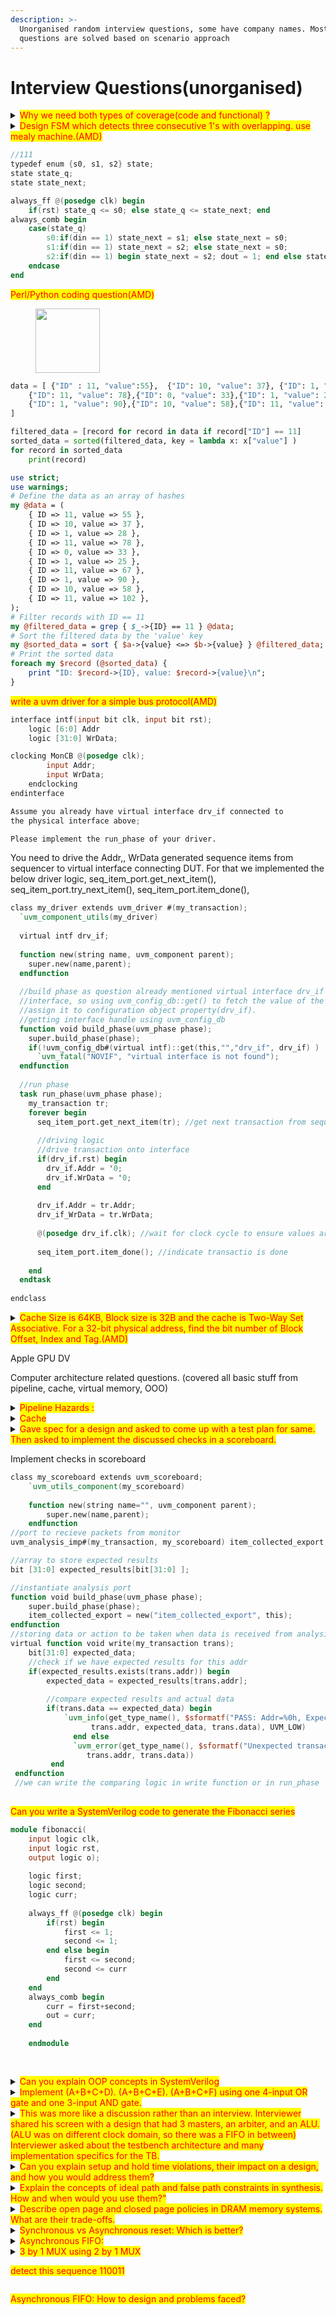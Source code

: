 ```yaml
---
description: >-
  Unorganised random interview questions, some have company names. Most of the
  questions are solved based on scenario approach
---
```


# Interview Questions(unorganised)



<details>

<summary><mark style="color:red;">Why we need both types of coverage(code and functional) ?</mark></summary>

Getting to 100% code coverage, doesnt necessarily tell the complete story. Example, imagine a simple AND gate, to get to 100% code coverage, we only need two different types of input combinations - 00 and 11, these two will produce all the output combinations. Then the coverage tells all the code was exercised but we dont know whether our design works or not. all we know is input and outputs of our design are able to take on both logic 0 and logic 1. We couldn't certainly tell our design is an AND gate, it could also be an OR gate.  And this is where functional coverage comes in, So the first thing funtional coverage tells is have observed all the possible values on input. and checking the input and its output tells us which gate we are looking at.&#x20;



Also getting 100% functional coverage is not enough either, Imaginer we have two AND gates whos outputs are given to OR gate and output is taken there. Now we might simply attain 100% functional coverage by defining coverpoints for one AND gate and final output but not exercising the other AND gate.This is called coverage hole and This is where Code coverage becomes crucial, Cause it shows there is a part of code which is not exercised at all.&#x20;



And getting 100% on both code and functional coverage doesn't mean our design is bug free. But it gives confidence, that our design in thoroughlt exercised based on the specifications provided.&#x20;

</details>

<details>

<summary><mark style="color:red;">Design FSM which detects three consecutive 1's with overlapping. use mealy machine.(AMD)</mark></summary>

For combinational circuits, output value completely depends on input values, In sequential circuits output value depends on present input and also previously stored value. Sequentail circuits are FSM. There are two types Mealy and Moore.&#x20;

Mealy : Output depends on present state and current input. Requires Fewer states. Bit harder

Moore : Output depends on current state only independent of current input. Need more state. Easier

There are again two conditions overlapping and non overlapping.

Overlapping : Final bits of sequence can be start of another sequence.&#x20;

Non overlapping : Once sequence detection is completed, next sequence can be started without any overlap.&#x20;

Refer this for detail with diagrams: [https://yue-guo.com/2018/11/18/sequence-detector-1001-moore-machine-mealy-machine-overlapping-non-overlapping/](https://yue-guo.com/2018/11/18/sequence-detector-1001-moore-machine-mealy-machine-overlapping-non-overlapping/)

below is code block

</details>

```verilog
//111
typedef enum {s0, s1, s2} state;
state state_q;
state state_next;

always_ff @(posedge clk) begin
    if(rst) state_q <= s0; else state_q <= state_next; end
always_comb begin
    case(state_q)
        s0:if(din == 1) state_next = s1; else state_next = s0;
        s1:if(din == 1) state_next = s2; else state_next = s0;
        s2:if(din == 1) begin state_next = s2; dout = 1; end else state_next = s0;
    endcase
end


```

<mark style="color:red;">Perl/Python coding question(AMD)</mark>

<figure><img src="../.gitbook/assets/Screenshot 2024-07-10 at 7.33.44 PM.png" alt="" width="103"><figcaption></figcaption></figure>

```python
data = [ {"ID" : 11, "value":55},  {"ID": 10, "value": 37}, {"ID": 1, "value": 28},
    {"ID": 11, "value": 78},{"ID": 0, "value": 33},{"ID": 1, "value": 25},{"ID": 11, "value": 67},
    {"ID": 1, "value": 90},{"ID": 10, "value": 58},{"ID": 11, "value": 102},
]

filtered_data = [record for record in data if record["ID"] == 11]
sorted_data = sorted(filtered_data, key = lambda x: x["value"] )
for record in sorted_data
    print(record)
```

```perl
use strict;
use warnings;
# Define the data as an array of hashes
my @data = (
    { ID => 11, value => 55 },
    { ID => 10, value => 37 },
    { ID => 1, value => 28 },
    { ID => 11, value => 78 },
    { ID => 0, value => 33 },
    { ID => 1, value => 25 },
    { ID => 11, value => 67 },
    { ID => 1, value => 90 },
    { ID => 10, value => 58 },
    { ID => 11, value => 102 },
);
# Filter records with ID == 11
my @filtered_data = grep { $_->{ID} == 11 } @data;
# Sort the filtered data by the 'value' key
my @sorted_data = sort { $a->{value} <=> $b->{value} } @filtered_data;
# Print the sorted data
foreach my $record (@sorted_data) {
    print "ID: $record->{ID}, value: $record->{value}\n";
}
```



<mark style="color:red;">write a uvm driver for a simple bus protocol(AMD)</mark>

```verilog
interface intf(input bit clk, input bit rst);
    logic [6:0] Addr
    logic [31:0] WrData;

clocking MonCB @(posedge clk);
        input Addr;
        input WrData;
    endclocking
endinterface

Assume you already have virtual interface drv_if connected to 
the physical interface above;                                     

Please implement the run_phase of your driver. 


```



You need to drive the Addr,, WrData generated sequence items from sequencer to virtual interface connecting DUT. For that we implemented the below driver logic, seq\_item\_port.get\_next\_item(), seq\_item\_port.try\_next\_item(), seq\_item\_port.item\_done(),&#x20;

```verilog
class my_driver extends uvm_driver #(my_transaction);
  `uvm_component_utils(my_driver)
  
  virtual intf drv_if;
  
  function new(string name, uvm_component parent);
    super.new(name,parent);
  endfunction
  
  //build phase as question already mentioned virtual interface drv_if connected to physical 
  //interface, so using uvm_config_db::get() to fetch the value of the virtual interface and 
  //assign it to configuration object property(drv_if).
  //getting interface handle using uvm_config_db
  function void build_phase(uvm_phase phase);
    super.build_phase(phase);
    if(!uvm_config_db#(virtual intf)::get(this,"","drv_if", drv_if) )
      `uvm_fatal("NOVIF", "virtual interface is not found");
  endfunction
  
  //run phase
  task run_phase(uvm_phase phase);
    my_transaction tr;
    forever begin
      seq_item_port.get_next_item(tr); //get next transaction from sequencer
      
      //driving logic
      //drive transaction onto interface
      if(drv_if.rst) begin
        drv_if.Addr = '0;
        drv_if.WrData = '0;
      end
      
      drv_if.Addr = tr.Addr;
      drv_if_WrData = tr.WrData;
      
      @(posedge drv_if.clk); //wait for clock cycle to ensure values are driven
      
      seq_item_port.item_done(); //indicate transactio is done
      
    end
  endtask
  
endclass
```



<details>

<summary><mark style="color:red;">Cache Size is 64KB, Block size is 32B and the cache is Two-Way Set Associative. For a 32-bit physical address, find the bit number of Block Offset, Index and Tag.(AMD)</mark></summary>

calculation of tag bits = L - Set index - Block offset

l is lenght of address which is given in question 32 bits.&#x20;

Block offset is calculated with block size which is 2^5, 5 bits

set index is calculated with no of set in total cache, for that cache blocks should be known, which is cache size/block size = 2^11, we have 2 way set associative so, 2^11 / 2, which is 2^10, 10 bits

tag = 32 - 10 - 5 = 17 bits

</details>



Apple GPU DV

Computer architecture related questions. (covered all basic stuff from pipeline, cache, virtual memory, OOO)

<details>

<summary><mark style="color:red;">Pipeline Hazards :</mark> </summary>

Imagine you're designing a 5-stage pipeline for a RISC processor. You notice that for certain instruction sequences, the pipeline stalls frequently. Can you explain what might be causing this, and propose a solution?

Frequent stalls in certain instruction sequences might be because of data dependencies between instructions.&#x20;

Consider this sequence:

ADD R1, R2, R3 #R1 = R2+R3

SUB R4, R1, R5 #R4 = R1 -R5

SUB instruction needs R1 value, but in 5 stage pipeline, result is not available in time.

this is a RAW hazard, pipeline needs to stall because second instruction can't proceed until first instruction is done. we can solve this by following methods, <mark style="color:green;">Forwarding</mark> - implementing the forwarding path that can route the ADD result directly to the SUB instruction without waiting for the writeback stage.&#x20;

<mark style="color:green;">Instruction reordering:</mark>&#x20;

possible rearrange instructions, to introduce independent instruction between dependent ones, allowing pipeling to continue without stalls.

<mark style="color:green;">Pipeline interlocking</mark> detect hazads in decode stage and introduce NOPs or stall pipeline when needed.

</details>

<details>

<summary><mark style="color:red;">Cache</mark></summary>

working on a system where the main bottleneck is memory access time. You've been asked to design a cache system to improve performance. What factors would you consider, and how would you approach this design?

Main bottleneck is memory access time, meaning cpu is frequently waiting for data from main memory.&#x20;

cache features -> larger caches store more data but increase access time and power.

cache line size larger line exploit spacial locality but may waste bandwidth if only small portions are used.

cache associativity tells how data is mapped and accessed within the cache

Replacement policy tells which cache line to evict when a new line is brought in. ( there are different methods for this lru, mru, .. )

OOO is a technique in modern processor utilize instruction level parallelism, ooo allows the instruction to differently from the program order,&#x20;

How it works: a) Instructions are fetched and decoded. b) They're placed in reservation stations, waiting for their operands to be ready. c) As soon as an instruction's operands are available, it can be executed, regardless of program order. d) Results are placed in the reorder buffer. e) Instructions are retired (committed) in program order to maintain correct program state.

</details>

<details>

<summary><mark style="color:red;">Gave spec for a design and asked to come up with a test plan for same. Then asked to implement the discussed checks in a scoreboard.</mark></summary>



</details>

Implement checks in scoreboard

```verilog
class my_scoreboard extends uvm_scoreboard;
    `uvm_utils_component(my_scoreboard)
    
    function new(string name="", uvm_component parent);
        super.new(name,parent);
    endfunction
//port to recieve packets from monitor
uvm_analysis_imp#(my_transaction, my_scoreboard) item_collected_export;

//array to store expected results
bit [31:0] expected_results[bit[31:0] ];

//instantiate analysis port
function void build_phase(uvm_phase phase);
    super.build_phase(phase);
    item_collected_export = new("item_collected_export", this);
endfunction
//storing data or action to be taken when data is received from analysis port
virtual function void write(my_transaction trans);
    bit[31:0] expected_data;
    //check if we have expected results for this addr
    if(expected_results.exists(trans.addr)) begin
        expected_data = expected_results[trans.addr];
        
        //compare expected results and actual data
        if(trans.data == expected_data) begin
            `uvm_info(get_type_name(), $sformatf("PASS: Addr=%0h, Expected=%0h, Actual=%0h", 
                  trans.addr, expected_data, trans.data), UVM_LOW)
              end else 
              `uvm_error(get_type_name(), $sformatf("Unexpected transaction: Addr=%0h, Data=%0h", 
                 trans.addr, trans.data))
         end
 endfunction
 //we can write the comparing logic in write function or in run_phase
 
```

<mark style="color:red;">Can you write a SystemVerilog code to generate the Fibonacci series</mark>

```verilog
module fibonacci(
    input logic clk,
    input logic rst,
    output logic o);
    
    logic first;
    logic second;
    logic curr;
    
    always_ff @(posedge clk) begin
        if(rst) begin
            first <= 1;
            second <= 1;
        end else begin
            first <= second;
            second <= curr
        end
    end
    always_comb begin
        curr = first+second;
        out = curr;  
    end
    
    endmodule
  
            
```

<details>

<summary><mark style="color:red;">Can you explain OOP concepts in SystemVerilog</mark></summary>

Inheritance: is the ability to create child class(derived class) from parent class(base class) to reuse properties and methods of base class.

Polymorphism:Ability to process objects differently based on their data members.

abstraction: is the ability to hide the information from different classes.

encapsulation: including or joining the data member and methods into a single unit like class.

</details>

<details>

<summary><mark style="color:red;">Implement (A+B+C+D). (A+B+C+E). (A+B+C+F) using one 4-input OR gate and one 3-input AND gate.</mark></summary>

As A+B+C is common across three expressions, we can write the whole expression like this

(A+B+C) + D . (A+B+C) + E . (A+B+C) + F = (A+B+C) + (D.E.F)

here D.E.F can be implemented using 3 input AND gate and lets assume X is output of this 3 input AND gate and we OR that with the above expression (A+B+C+X), which we need a 4 input OR gate to implement, solving the expression using 3 input AND and 4 input OR gate

</details>

<details>

<summary><mark style="color:red;">This was more like a discussion rather than an interview. Interviewer shared his screen with a design that had 3 masters, an arbiter, and an ALU. (ALU was on different clock domain, so there was a FIFO in between) Interviewer asked about the testbench architecture and many implementation specifics for the TB.</mark></summary>

So, UVM components needed for these are, 3 Master are there, so we need three agents for each of the master's, we need a monitor for arbiter, ALU, FIFO monitor, scoreboard, Virtual sequencer, ENV

</details>

<details>

<summary><mark style="color:red;">Can you explain setup and hold time violations, their impact on a design, and how you would address them?</mark></summary>

Setup time and hold time violations are crucial timing violations in digital design that lead to metastability and functional errors



Setup time violation: Occurs when data doesn't arrive early enough and stabilize at input of flop before the clock edge arrives. This causes flip flop to capture incorrect data or enter metastability state.

This can be fixed by reducing the clock frequency, thus making the data arrive faster, Optimize critical paths(gate sizing,..),&#x20;

Hold time violation: Occurs when the data changes too quickly after the clock edge, and before ff had any time to properly latch or capture the value. This causes ff to capture new data instead of intended data leading to race conditions.

This can be fixed by introducing buffer or delay elements into the pipelines or short paths, Optimize clock tree to reduce clock skew, &#x20;

</details>

<details>

<summary><mark style="color:red;">Explain the concepts of ideal path and false path constraints in synthesis. How and when would you use them?"</mark></summary>



Synthesis constraints are crucial for guiding the synthesis tool to optimize the design correctly.&#x20;

Ideal path: path assumed to have zero delays during timing analysis.&#x20;

False path: A false path is a logical path in a digital circuit that exists in the netlist or RTL description but is not relevant for timing analysis because it will never be functionally active or doesn't need to meet timing constraints. Essentially, it's a path that the signals will never actually traverse during normal operation of the circuit.

Key points about false paths:

1. They are usually specified to the synthesis and static timing analysis (STA) tools.
2. Identifying false paths can help relax timing constraints and improve overall design performance.
3. They're often found in complex control logic or multi-clock domain designs.

</details>

<details>

<summary><mark style="color:red;">Describe open page and closed page policies in DRAM memory systems. What are their trade-offs.</mark></summary>

Open page and closed page are memory management strategies in DRAM systems.&#x20;

Open page : keeps the Most recently accessed row(page) in sense amplifier, anticipating future access to same row.

Closed page : closes the page access after each access.

</details>

<details>

<summary><mark style="color:red;">Synchronous vs Asynchronous reset: Which is better?</mark></summary>

Synchronous Reset: In a synchronous reset, the reset signal is sampled on the active edge of the clock. The state elements (like flip-flops) change their state only on the clock edge when the reset is active.

Asynchronous Reset: An asynchronous reset can change the state of flip-flops immediately, regardless of the clock signal. It typically uses the asynchronous input of flip-flops.

Now, let's look at the pros and cons of each:

Synchronous Reset:

Pros:

1. Predictable timing: Since the reset occurs only on clock edges, the behavior is more predictable and easier to analyze in timing simulations.
2. Easier to implement in FPGAs: Many FPGA architectures are optimized for synchronous resets, making them easier to implement and potentially faster.
3. Reduced metastability risk: Because the reset is synchronous with the clock, there's less chance of metastability issues when the reset is released.

Cons:

1. Longer reset time: The system must wait for the next clock edge to reset, which can be an issue in time-critical applications.
2. More complex reset tree: Ensuring that the reset reaches all flip-flops at the same clock edge can be challenging in large designs, potentially leading to clock skew issues.
3. Higher power consumption: The clock tree must be active for the reset to propagate, which can increase power consumption during reset.

Asynchronous Reset:

Pros:

1. Immediate response: The system can be reset instantly, without waiting for a clock edge, which is crucial in some safety-critical systems.
2. Simpler reset distribution: The reset signal doesn't need to be synchronized with the clock, simplifying the reset tree design.
3. Can operate without a clock: Useful in systems where the clock might not be reliable or available immediately after power-up.

Cons:

1. Potential for metastability: If the reset is released close to a clock edge, it can cause metastability issues, leading to unpredictable behavior.
2. More challenging timing analysis: The asynchronous nature makes it harder to predict and analyze timing in complex systems.
3. Recovery time issues: Flip-flops have specific timing requirements (recovery time) after an asynchronous reset, which can be challenging to meet in high-speed designs.

In practice, the choice between synchronous and asynchronous reset often depends on the specific requirements of the system. For example:

* In a safety-critical system that needs to respond to faults immediately, an asynchronous reset might be preferred.
* In a high-speed, complex FPGA design, a synchronous reset might be more suitable for its predictability and ease of implementation.

Some designers even use a combination of both: an asynchronous reset for initial power-up, followed by synchronous resets for normal operation. This approach aims to combine the immediate response of asynchronous reset with the predictability of synchronous reset.

</details>

<details>

<summary><mark style="color:red;">Asynchronous FIFO:</mark></summary>

Used in data transfer between two different clock domains.&#x20;

</details>

<details>

<summary><mark style="color:red;">3 by 1 MUX using 2 by 1 MUX</mark></summary>

This can be done in cascaded approach, we can build 3:1 mux using two 2:1 muxes, mux1 has inputs a and b, whose output is one of the inputs to mux2 along with third input c, thus s0 and s1 are select lines for mux 1 and mux 2, thus creating a 3:1 mux.

</details>

<mark style="color:red;">detect this sequence 110011</mark>

```verilog
```

<mark style="color:red;">Asynchronous FIFO: How to design and problems faced?</mark>

